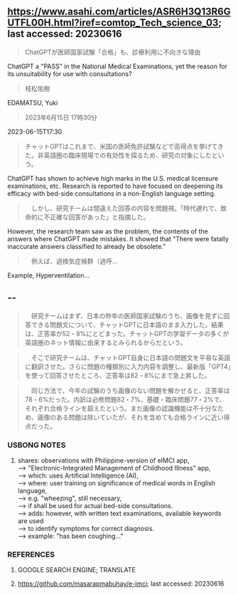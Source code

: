 ## https://www.asahi.com/articles/ASR6H3Q13R6GUTFL00H.html?iref=comtop_Tech_science_03; last accessed: 20230616

> ChatGPTが医師国家試験「合格」も、診療利用に不向きな理由

ChatGPT a "PASS" in the National Medical Examinations, yet the reason for its unsuitability for use with consultations?

> 枝松佑樹

EDAMATSU, Yuki

> 2023年6月15日 17時30分

2023-06-15T17:30

> チャットGPTはこれまで、米国の医師免許試験などで高得点を挙げてきた。非英語圏の臨床現場での有効性を探るため、研究の対象にしたという。

ChatGPT has shown to achieve high marks in  the U.S. medical licensure examinations, etc. Research is reported to have focused on deepening its efficacy with bed-side consultations in a non-English language setting.

>　しかし、研究チームは間違えた回答の内容を問題視。「時代遅れで、致命的に不正確な回答があった」と指摘した。

However, the research team saw as the problem, the contents of the answers where ChatGPT made mistakes. It showed that "There were fatally inaccurate answers classified to already be obsolete."

>　例えば、過換気症候群（過呼…

Example, Hyperventilation... 

## --

>　研究チームはまず、日本の昨年の医師国家試験のうち、画像を見ずに回答できる問題文について、チャットGPTに日本語のまま入力した。結果は、正答率が52・8%にとどまった。チャットGPTの学習データの多くが英語圏のネット情報に由来するとみられるからだという。

>　そこで研究チームは、チャットGPT自身に日本語の問題文を平易な英語に翻訳させた。さらに問題の種類別に入力内容を調整し、最新版「GPT4」を使って回答させたところ、正答率は82・8%にまで急上昇した。

>　同じ方法で、今年の試験のうち画像のない問題を解かせると、正答率は78・6%だった。内訳は必修問題82・7%、基礎・臨床問題77・2%で、それぞれ合格ラインを超えたという。まだ画像の認識機能は不十分なため、画像のある問題は除いていたが、それを含めても合格ラインに近い得点だった。

### USBONG NOTES

1) shares: observations with Philippine-version of eIMCI app,<br/>
--> "Electronic-Integrated Management of Childhood Illness" app,<br/>
--> which: uses Artificial Intelligence (AI),<br/>
--> where: user training on significance of medical words in English language, <br/>
--> e.g. "wheezing", still necessary,<br/>
--> if shall be used for actual bed-side consultations.<br/>
--> adds: however, with written text examinations, available keywords are used<br/>
--> to identify symptoms for correct diagnosis.<br/>
--> example: "has been coughing..."

### REFERENCES

1) GOOGLE SEARCH ENGINE; TRANSLATE

2) https://github.com/masarapmabuhay/e-imci; last accessed: 20230616
